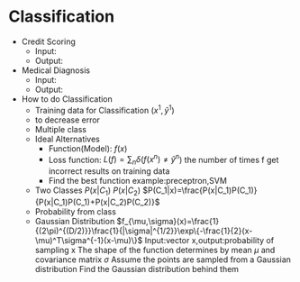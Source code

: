 # Classification
- Credit Scoring
  - Input:
  - Output:
- Medical Diagnosis
  - Input:
  - Output:
- How to do Classification
  - Training data for Classification
  $(x^1,\hat{y}^1)$
  - to decrease error
  - Multiple class
  - Ideal Alternatives
    - Function(Model):
  $f(x)$
    - Loss function:
  $L(f)=\sum_{n}\delta(f(x^n)\neq \hat{y}^n$)
  the number of times f get incorrect results on training data
    - Find the best function
  example:preceptron,SVM
  - Two Classes
  $P(x|C_1)$
  $P(x|C_2)$
  $P(C_1|x)=\frac{P(x|C_1)P(C_1)}{P(x|C_1)P(C_1)+P(x|C_2)P(C_2)}$
  - Probability from class
  - Gaussian Distribution
  $f_{\mu,\sigma}(x)=\frac{1}{(2\pi)^{(D/2)}}\frac{1}{|\sigma|^{1/2}}\exp\{-\frac{1}{2}(x-\mu)^T\sigma^{-1}(x-\mu)\}$
  Input:vector x,output:probability of sampling x
  The shape of the function determines by mean $\mu$ and covariance matrix $\sigma$
  Assume the points are sampled from a Gaussian distribution 
  Find the Gaussian distribution behind them
